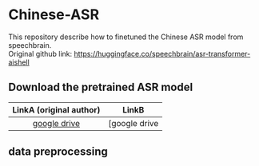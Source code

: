 # Chinese-ASR

This repository describe how to finetuned the Chinese ASR model from speechbrain.  
Original github link: https://huggingface.co/speechbrain/asr-transformer-aishell


## Download the pretrained ASR model
| LinkA (original author) | LinkB | 
|:------:|:------:| 
|[google drive](https://drive.google.com/drive/folders/1noVw2hCwMIEt6Ovn4wt6DvrxqB2tT-Q1?usp=sharing)|[google drive|


## data preprocessing
